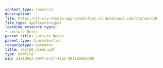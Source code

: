 ```yaml
---
content_type: resource
description: ''
file: https://ol-ocw-studio-app-production.s3.amazonaws.com/courses/20-462j-molecular-principles-of-biomaterials-spring-2006/a2a1d0e2a947ec2741a2d911dde88dd0_lect20_clean.pdf
file_type: application/pdf
learning_resource_types:
- Lecture Notes
parent_title: Lecture Notes
parent_type: CourseSection
resourcetype: Document
title: lect20_clean.pdf
type: OCWFile
uid: a2a1d0e2-a947-ec27-41a2-d911dde88dd0
---
```

